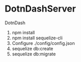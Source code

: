 # DotnDashServer
DotnDash

1) npm install
2) npm install sequelize-cli
3) Configure ./config/config.json
4) sequelize db:create
5) sequelize db:migrate